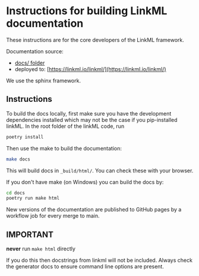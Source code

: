 # Instructions for building LinkML documentation

These instructions are for the core developers of the LinkML framework.

Documentation source:

* [docs/ folder](https://github.com/linkml/linkml/tree/main/docs)
* deployed to: [https://linkml.io/linkml/](https://linkml.io/linkml/)

We use the sphinx framework.

## Instructions

To build the docs locally, first make sure you have the development dependencies installed which may not be the case if you pip-installed linkML. In the root folder of the linkML code, run

```bash
poetry install
```

Then use the make to build the documentation:

```bash
make docs
```

This will build docs in `_build/html/`. You can check these with your browser.

If you don't have make (on Windows) you can build the docs by:

```bash
cd docs
poetry run make html
```

New versions of the documentation are published to GitHub pages by a workflow job for every merge to main.

## IMPORTANT

**never** run `make html` directly

If you do this then docstrings from linkml will not be included.
Always check the generator docs to ensure command line options are present.
